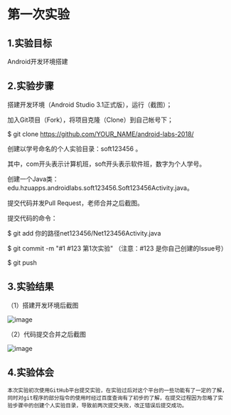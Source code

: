 # 第一次实验

## 1.实验目标
Android开发环境搭建

## 2.实验步骤
搭建开发环境（Android Studio 3.1正式版），运行（截图）；

加入Git项目（Fork），将项目克隆（Clone）到自己帐号下；

$ git clone https://github.com/YOUR_NAME/android-labs-2018/

创建以学号命名的个人实验目录：soft123456 。

其中，com开头表示计算机班，soft开头表示软件班，数字为个人学号。

创建一个Java类：edu.hzuapps.androidlabs.soft123456.Soft123456Activity.java。

提交代码并发Pull Request，老师合并之后截图。

提交代码的命令：

$ git add 你的路径net123456/Net123456Activity.java

$ git commit -m "#1 #123 第1次实验" （注意：#123 是你自己创建的Issue号）

$ git push

## 3.实验结果
（1）搭建开发环境后截图

![image](https://github.com/1614080902117/android-labs-2018/blob/master/soft1614080902117/shiyan1.PNG)

（2）代码提交合并之后截图

![image](https://github.com/1614080902117/android-labs-2018/blob/master/soft1614080902117/shiyan2.PNG)

## 4.实验体会
    本次实验初次使用GitHub平台提交实验，在实验过后对这个平台的一些功能有了一定的了解，
    同时对git程序的部分指令的使用时经过百度查询有了初步的了解，在提交过程因为忽略了实
    验步骤中的创建个人实验目录，导致前两次提交失败，改正错误后提交成功。
